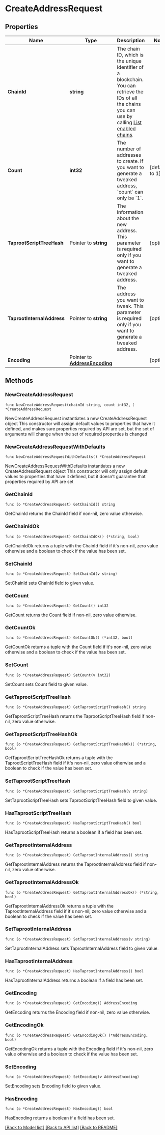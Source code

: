 # CreateAddressRequest

## Properties

Name | Type | Description | Notes
------------ | ------------- | ------------- | -------------
**ChainId** | **string** | The chain ID, which is the unique identifier of a blockchain. You can retrieve the IDs of all the chains you can use by calling [List enabled chains](/v2/api-references/wallets/list-enabled-chains). | 
**Count** | **int32** | The number of addresses to create. If you want to generate a tweaked address, &#x60;count&#x60; can only be &#x60;1&#x60;. | [default to 1]
**TaprootScriptTreeHash** | Pointer to **string** | The information about the new address. This parameter is required only if you want to generate a tweaked address. | [optional] 
**TaprootInternalAddress** | Pointer to **string** | The address you want to tweak. This parameter is required only if you want to generate a tweaked address. | [optional] 
**Encoding** | Pointer to [**AddressEncoding**](AddressEncoding.md) |  | [optional] 

## Methods

### NewCreateAddressRequest

`func NewCreateAddressRequest(chainId string, count int32, ) *CreateAddressRequest`

NewCreateAddressRequest instantiates a new CreateAddressRequest object
This constructor will assign default values to properties that have it defined,
and makes sure properties required by API are set, but the set of arguments
will change when the set of required properties is changed

### NewCreateAddressRequestWithDefaults

`func NewCreateAddressRequestWithDefaults() *CreateAddressRequest`

NewCreateAddressRequestWithDefaults instantiates a new CreateAddressRequest object
This constructor will only assign default values to properties that have it defined,
but it doesn't guarantee that properties required by API are set

### GetChainId

`func (o *CreateAddressRequest) GetChainId() string`

GetChainId returns the ChainId field if non-nil, zero value otherwise.

### GetChainIdOk

`func (o *CreateAddressRequest) GetChainIdOk() (*string, bool)`

GetChainIdOk returns a tuple with the ChainId field if it's non-nil, zero value otherwise
and a boolean to check if the value has been set.

### SetChainId

`func (o *CreateAddressRequest) SetChainId(v string)`

SetChainId sets ChainId field to given value.


### GetCount

`func (o *CreateAddressRequest) GetCount() int32`

GetCount returns the Count field if non-nil, zero value otherwise.

### GetCountOk

`func (o *CreateAddressRequest) GetCountOk() (*int32, bool)`

GetCountOk returns a tuple with the Count field if it's non-nil, zero value otherwise
and a boolean to check if the value has been set.

### SetCount

`func (o *CreateAddressRequest) SetCount(v int32)`

SetCount sets Count field to given value.


### GetTaprootScriptTreeHash

`func (o *CreateAddressRequest) GetTaprootScriptTreeHash() string`

GetTaprootScriptTreeHash returns the TaprootScriptTreeHash field if non-nil, zero value otherwise.

### GetTaprootScriptTreeHashOk

`func (o *CreateAddressRequest) GetTaprootScriptTreeHashOk() (*string, bool)`

GetTaprootScriptTreeHashOk returns a tuple with the TaprootScriptTreeHash field if it's non-nil, zero value otherwise
and a boolean to check if the value has been set.

### SetTaprootScriptTreeHash

`func (o *CreateAddressRequest) SetTaprootScriptTreeHash(v string)`

SetTaprootScriptTreeHash sets TaprootScriptTreeHash field to given value.

### HasTaprootScriptTreeHash

`func (o *CreateAddressRequest) HasTaprootScriptTreeHash() bool`

HasTaprootScriptTreeHash returns a boolean if a field has been set.

### GetTaprootInternalAddress

`func (o *CreateAddressRequest) GetTaprootInternalAddress() string`

GetTaprootInternalAddress returns the TaprootInternalAddress field if non-nil, zero value otherwise.

### GetTaprootInternalAddressOk

`func (o *CreateAddressRequest) GetTaprootInternalAddressOk() (*string, bool)`

GetTaprootInternalAddressOk returns a tuple with the TaprootInternalAddress field if it's non-nil, zero value otherwise
and a boolean to check if the value has been set.

### SetTaprootInternalAddress

`func (o *CreateAddressRequest) SetTaprootInternalAddress(v string)`

SetTaprootInternalAddress sets TaprootInternalAddress field to given value.

### HasTaprootInternalAddress

`func (o *CreateAddressRequest) HasTaprootInternalAddress() bool`

HasTaprootInternalAddress returns a boolean if a field has been set.

### GetEncoding

`func (o *CreateAddressRequest) GetEncoding() AddressEncoding`

GetEncoding returns the Encoding field if non-nil, zero value otherwise.

### GetEncodingOk

`func (o *CreateAddressRequest) GetEncodingOk() (*AddressEncoding, bool)`

GetEncodingOk returns a tuple with the Encoding field if it's non-nil, zero value otherwise
and a boolean to check if the value has been set.

### SetEncoding

`func (o *CreateAddressRequest) SetEncoding(v AddressEncoding)`

SetEncoding sets Encoding field to given value.

### HasEncoding

`func (o *CreateAddressRequest) HasEncoding() bool`

HasEncoding returns a boolean if a field has been set.


[[Back to Model list]](../README.md#documentation-for-models) [[Back to API list]](../README.md#documentation-for-api-endpoints) [[Back to README]](../README.md)


